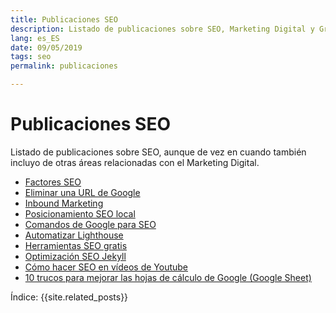 ```yaml
---
title: Publicaciones SEO
description: Listado de publicaciones sobre SEO, Marketing Digital y Growth Hacking
lang: es_ES
date: 09/05/2019
tags: seo
permalink: publicaciones

---
```


# Publicaciones SEO

Listado de publicaciones sobre SEO, aunque de vez en cuando también incluyo de otras áreas relacionadas con el Marketing Digital.

- [Factores SEO](factores-seo)
- [Eliminar una URL de Google](eliminar-url-google)
- [Inbound Marketing](inbound-marketing)
- [Posicionamiento SEO local](posicionamiento-seo-local)
- [Comandos de Google para SEO](comandos-google)
- [Automatizar Lighthouse](automatizar-analisis-lighthouse)
- [Herramientas SEO gratis](herramientas-seo-gratis)
- [Optimización SEO Jekyll](optimizacion-seo-jekyll)
- [Cómo hacer SEO en vídeos de Youtube](seo-videos-youtube)
- [10 trucos para mejorar las hojas de cálculo de Google (Google Sheet)](trucos-hojas-calculo-google)

Índice:
{{site.related_posts}}

<!--stackedit_data:
eyJoaXN0b3J5IjpbNjg5NDY2OTYzLC00ODA5ODg0MjAsLTIwNj
Y3NDE1NzUsMTA5NjE5NjMxNiwtODQ0Mjg0ODQyLC0yODY4NDky
MDIsNDE1Mzg0NzY4XX0=
-->